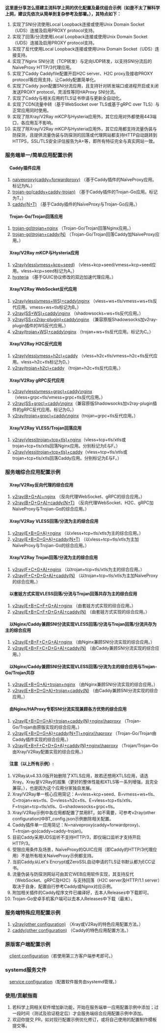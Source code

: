 **这里是分享怎么搭建主流科学上网的优化配置及最优组合示例（如是不太了解科学上网，建议先依次从简单到复杂参考及部署。），其特点如下：**  
1. 实现了SNI分流使用Local Loopback连接或使用Unix Domain Socket（UDS）连接及启用PROXY protocol支持。
2. 实现了回落/分流使用Local Loopback连接或使用Unix Domain Socket（UDS）连接及启用PROXY protocol支持。
3. 实现了反代使用Local Loopback连接或使用Unix Domain Socket（UDS）连接支持。
4. 实现了Nginx SNI分流（TCP转发）与定向UDP转发，以支持SNI分流后的NaïveProxy HTTP/3代理应用。
5. 实现了Caddy Caddyfile配置开启H2C server、H2C proxy及接收PROXY protocol等应用支持，让Caddy配置简单化。
6. 实现了Caddy json配置SNI分流应用，且支持针对转发端口或进程开启或关闭发送PROXY protocol，灵活性等同HAProxy SNI分流。
7. 实现了Caddy与相关应用的TLS证书申请与更新全自动化。
8. 实现了CDN流量中转（基于WebSocket over TLS或基于gRPC over TLS）与正常应用同时使用。
9. 实现了除Xray/V2Ray mKCP与Hysteria应用外，其它应用对外都使用443端口，各应用互不影响。
10. 实现了除Xray/V2Ray mKCP与Hysteria应用外，其它应用都支持流量伪装与防探测，且提供流量伪装与防探测的回落或代理网站都支持HTTP自动跳转到HTTPS，SSL/TLS安全评估报告为A+等，即所有特征完全与真实网站一致。

### 服务端单一/简单应用配置示例
#### &emsp;Caddy插件应用
1. [naiveproxy(caddy+forwardproxy)](https://github.com/lxhao61/integrated-examples/tree/main/naiveproxy(caddy%2Bforwardproxy)) （基于Caddy插件的NaïveProxy应用。标记为N。）
2. [trojan-go(caddy+caddy-trojan)](https://github.com/lxhao61/integrated-examples/tree/main/trojan-go(caddy%2Bcaddy-trojan)) （基于Caddy插件的Trojan-Go应用。标记为T。）
3. [caddy(N+T)](https://github.com/lxhao61/integrated-examples/tree/main/caddy(N%2BT)) （基于Caddy插件的NaïveProxy与Trojan-Go应用。）
#### &emsp;Trojan-Go/Trojan回落应用
1. [trojan-go\trojan+nginx](https://github.com/lxhao61/integrated-examples/tree/main/trojan-go%5Ctrojan%2Bnginx) （Trojan-Go/Trojan回落Nginx应用。）
2. [trojan-go\trojan+caddy(N)](https://github.com/lxhao61/integrated-examples/tree/main/trojan-go%5Ctrojan%2Bcaddy(N)) （Trojan-Go/Trojan回落Caddy加NaïveProxy应用。）
#### &emsp;Xray/V2Ray mKCP与Hysteria应用
1. [v2ray(vless\vmess+kcp+seed)](https://github.com/lxhao61/integrated-examples/tree/main/v2ray(vless%5Cvmess%2Bkcp%2Bseed)) （vless+kcp+seed/vmess+kcp+seed应用。vless+kcp+seed标记为A。）
2. [hysteria](https://github.com/lxhao61/integrated-examples/tree/main/hysteria) （基于QUIC协议修改的双边加速代理应用。）
#### &emsp;Xray/V2Ray WebSocket反代应用
1. [v2ray(vless\vmess+WS)+caddy\nginx](https://github.com/lxhao61/integrated-examples/tree/main/v2ray(vless%5Cvmess%2BWS)%2Bcaddy%5Cnginx) （vless+ws+tls/vmess+ws+tls反代应用。vmess+ws+tls标记为B。）
2. [v2ray(SS+WS)+caddy\nginx](https://github.com/lxhao61/integrated-examples/tree/main/v2ray(SS%2BWS)%2Bcaddy%5Cnginx) （shadowsocks+ws+tls反代应用。）
3. [v2ray(SS+v2ray-plugin)+caddy\nginx](https://github.com/lxhao61/integrated-examples/tree/main/v2ray(SS%2Bv2ray-plugin)%2Bcaddy%5Cnginx) （兼容原版Shadowsocks加v2ray-plugin插件的WS反代应用。）
4. [v2ray(trojan+WS)+caddy\nginx](https://github.com/lxhao61/integrated-examples/tree/main/v2ray(trojan%2BWS)%2Bcaddy%5Cnginx) （trojan+ws+tls反代应用。标记为C。）
#### &emsp;Xray/V2Ray H2C反代应用
1. [v2ray(vless\vmess+h2c)+caddy](https://github.com/lxhao61/integrated-examples/tree/main/v2ray(vless%5Cvmess%2Bh2c)%2Bcaddy) （vless+h2c+tls/vmess+h2c+tls反代应用。vless+h2c+tls标记为D。）
2. [v2ray(trojan+h2c)+caddy](https://github.com/lxhao61/integrated-examples/tree/main/v2ray(trojan%2Bh2c)%2Bcaddy) （trojan+h2c+tls反代应用。）
#### &emsp;Xray/V2Ray gRPC反代应用
1. [v2ray(vless\vmess+grpc)+caddy\nginx](https://github.com/lxhao61/integrated-examples/tree/main/v2ray(vless%5Cvmess%2Bgrpc)%2Bcaddy%5Cnginx)（vless+grpc+tls/vmess+grpc+tls反代应用。）
2. [v2ray(SS+grpc)+caddy\nginx](https://github.com/lxhao61/integrated-examples/tree/main/v2ray(SS%2Bgrpc)%2Bcaddy%5Cnginx)（兼容原版Shadowsocks加v2ray-plugin插件的gRPC反代应用。标记为G。）
3. [v2ray(trojan+grpc)+caddy\nginx](https://github.com/lxhao61/integrated-examples/tree/main/v2ray(trojan%2Bgrpc)%2Bcaddy%5Cnginx)（trojan+grpc+tls反代应用。）
#### &emsp;Xray/V2Ray VLESS/Trojan回落应用
1. [v2ray(vless\trojan+tcp+tls)+nginx](https://github.com/lxhao61/integrated-examples/tree/main/v2ray(vless%5Ctrojan%2Btcp%2Btls)%2Bnginx)（vless+tcp+tls/xtls或trojan+tcp+tls/xtls回落Nginx应用。分别标记为E与F。）
2. [v2ray(vless\trojan+tcp+tls)+caddy](https://github.com/lxhao61/integrated-examples/tree/main/v2ray(vless%5Ctrojan%2Btcp%2Btls)%2Bcaddy)（vless+tcp+tls/xtls或trojan+tcp+tls/xtls回落Caddy应用。分别标记为E与F。）

### 服务端综合应用配置示例
#### &emsp;Xray/V2Ray反向代理的综合应用
1. [v2ray(B+G+A)+nginx](https://github.com/lxhao61/integrated-examples/tree/main/v2ray(B%2BG%2BA)%2Bnginx) （反向代理WebSocket、gRPC的综合应用。）
2. [v2ray(B+D+G+A)+caddy(N+T)](https://github.com/lxhao61/integrated-examples/tree/main/v2ray(B%2BD%2BG%2BA)%2Bcaddy(N%2BT)) （反向代理WebSocket、H2C、gRPC加NaïveProxy与Trojian-Go的综合应用。）
#### &emsp;Xray/V2Ray VLESS回落/分流为主的综合应用
1. [v2ray(E+B+G+A)+nginx](https://github.com/lxhao61/integrated-examples/tree/main/v2ray(E%2BB%2BG%2BA)%2Bnginx) （以vless+tcp+tls/xtls为主的综合应用。）
2. [v2ray(E+B+D+G+A)+caddy(N+T)](https://github.com/lxhao61/integrated-examples/tree/main/v2ray(E%2BB%2BD%2BG%2BA)%2Bcaddy(N%2BT)) （以vless+tcp+tls/xtls为主加NaïveProxy与Trojian-Go的综合应用。）
#### &emsp;Xray/V2Ray Trojan回落/分流为主的综合应用
1. [v2ray(F+C+G+A)+nginx](https://github.com/lxhao61/integrated-examples/tree/main/v2ray(F%2BC%2BG%2BA)%2Bnginx) （以trojan+tcp+tls/xtls为主的综合应用。）
2. [v2ray(F+C+D+G+A)+caddy(N)](https://github.com/lxhao61/integrated-examples/tree/main/v2ray(F%2BC%2BD%2BG%2BA)%2Bcaddy(N)) （以trojan+tcp+tls/xtls为主加NaïveProxy的综合应用。）
#### &emsp;以套娃方式实现VLESS回落/分流与Trojan回落共存为主的综合应用
1. [v2ray(E+B+C+F+G+A)+nginx](https://github.com/lxhao61/integrated-examples/tree/main/v2ray(E%2BB%2BC%2BF%2BG%2BA)%2Bnginx) （由套娃方式实现的综合应用。）
2. [v2ray(E+B+C+F+D+G+A)+caddy(N)](https://github.com/lxhao61/integrated-examples/tree/main/v2ray(E%2BB%2BC%2BF%2BD%2BG%2BA)%2Bcaddy(N)) （由套娃方式实现的综合应用。）
#### &emsp;以Nginx/Caddy兼顾SNI分流实现VLESS回落/分流与Trojan回落/分流共存为主的综合应用
1. [v2ray(E+B+F+C+G+A)+nginx](https://github.com/lxhao61/integrated-examples/tree/main/v2ray(E%2BB%2BF%2BC%2BG%2BA)%2Bnginx) （由Nginx兼顾SNI分流实现的综合应用。）
2. [v2ray(E+B+F+C+D+G+A)+caddy(N)](https://github.com/lxhao61/integrated-examples/tree/main/v2ray(E%2BB%2BF%2BC%2BD%2BG%2BA)%2Bcaddy(N)) （由Caddy兼顾SNI分流实现的综合应用。）
#### &emsp;以Nginx/Caddy兼顾SNI分流实现VLESS回落/分流为主的综合应用与Trojan-Go/Trojan共存
1. [v2ray(E+B+G+A)+trojan+nginx](https://github.com/lxhao61/integrated-examples/tree/main/v2ray(E%2BB%2BG%2BA)%2Btrojan%2Bnginx) （由Nginx兼顾SNI分流实现的综合应用。）
2. [v2ray(E+B+D+G+A)+trojan+caddy(N)](https://github.com/lxhao61/integrated-examples/tree/main/v2ray(E%2BB%2BD%2BG%2BA)%2Btrojan%2Bcaddy(N)) （由Caddy兼顾SNI分流实现的综合应用。）
#### &emsp;由Nginx/HAProxy专职SNI分流实现兼顾各方优势的综合应用
1. [v2ray(E+B+D+G+A)+trojan+caddy(N)+nginx\haproxy](https://github.com/lxhao61/integrated-examples/tree/main/v2ray(E%2BB%2BD%2BG%2BA)%2Btrojan%2Bcaddy(N)%2Bnginx%5Chaproxy) （Trojan-Go/Trojan由原版实现的综合应用。）
2. [v2ray(E+B+D+G+A)+caddy(N+T)+nginx\haproxy](https://github.com/lxhao61/integrated-examples/tree/main/v2ray(E%2BB%2BD%2BG%2BA)%2Bcaddy(N%2BT)%2Bnginx%5Chaproxy) （Trojan-Go/Trojan由Caddy插件实现的综合应用。）
3. [v2ray(E+B+F+C+D+G+A)+caddy(N)+nginx\haproxy](https://github.com/lxhao61/integrated-examples/tree/main/v2ray(E%2BB%2BF%2BC%2BD%2BG%2BA)%2Bcaddy(N)%2Bnginx%5Chaproxy) （Trojan/Trojan-Go由Xray/V2Ray配置实现的综合应用。）
#### &emsp;注意（以上所有示例）:
1. V2Ray从v4.33.0版开始删除了XTLS应用，故若还想用XTLS应用，请选Xray。Xray是V2Ray的超集（更好的整体性能和XTLS等一系列增强，且完全兼容。），也是因为这个应用分家独自发展。
2. Xray/V2Ray单一核心应用简记：A=vless+kcp+seed、B=vmess+ws+tls、C=trojan+ws+tls、D=vless+h2c+tls、E=vless+tcp+tls/xtls、F=trojan+tcp+tls/xtls、G=shadowsocks+grpc+tls。
3. Xray/V2Ray示例中各应用都配置了禁用BT。如不需要，可参考v2ray(other configuration)中BT_config.json示例删除相关配置。
4. Caddy插件单一应用简记：N=naiveproxy(caddy+forwardproxy)、T=trojan-go(caddy+caddy-trojan)。
5. 目前Caddy采用UDS监听不支持HTTP/3，即仅端口监听才支持开启HTTP/3。
6. 受限应用条件及场景，NaïveProxy的QUIC应用（即Caddy的HTTP/3代理应用）不是所有相关NaïveProxy示例都支持。
7. 当前Caddy从Let's Encrypt或ZeroSSL自动申请的TLS证书默认都为ECC证书。
8. 流量伪装与防探测网站可由其它WEB应用软件实现，其支持反代（WebSocket、gRPC及H2C）与支持回落（H2C server及HTTP/1.1 server）取决于自身，配置自行参考Caddy或Nginx对应示例。
9. 附加相关插件的Caddy程序文件已编译好，去本人Releases中下载即可。
10. Trojan-Go安卓手机客户端可以去本人Releases中下载（最末）。

### 服务端特殊应用配置示例
1. [v2ray(other configuration)](https://github.com/lxhao61/integrated-examples/tree/main/v2ray(other%20configuration)) （Xray或V2Ray的特色应用配置方法。）
2. [caddy(other configuration)](https://github.com/lxhao61/integrated-examples/tree/main/caddy(other%20configuration)) （Caddy的特色应用配置方法。）

### 原版客户端配置示例
&emsp;[client configuration](https://github.com/lxhao61/integrated-examples/tree/main/client%20configuration)（若使用第三方客户端参考即可。）

### systemd服务文件
&emsp;[service configuration](https://github.com/lxhao61/integrated-examples/tree/main/service%20configuration)（配置软件服务由systemd管理。）

### 使用/贡献指南
1. 若科学上网相关软件增加新功能，开始在服务端单一应用配置示例中添加；过一段时间（测试及验证稳定后）才会服务端综合应用配置示例中添加。
2. 欢迎你提交 PR，如对现行配置示例优化修订，或将自己使用的配置制作模板提交等。

